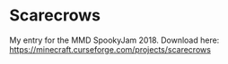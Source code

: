 # Scarecrows
My entry for the MMD SpookyJam 2018. Download here: https://minecraft.curseforge.com/projects/scarecrows
